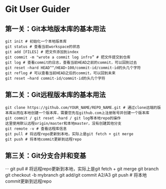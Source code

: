# Git User Guider

## 第一关：Git本地版本库的基本用法
```
git init # 初始化一个本地版本库
git status # 查看当前workspace的状态
git add [FILES] # 把文件添加到index
git commit -m "wrote a commit log infro” # 把文件提交到仓库
git log # 查看commit的日志，查看当前HEAD之前的commit，可以回到过去
git reset —hard HEAD^^/HEAD~100/commit-id/commit-id的头几个字符
git reflog # 可以查看当前HEAD之后的commit，可以回到未来
git reset —hard commit-id/commit-id的头几个字符
```

## 第二关：Git远程版本库的基本用法
```
git clone https://github.com/YOUR_NAME/REPO_NAME.git # 通过clone远端的版本库从而在本地创建一个版本库，需要您先在github.com上注册账号并创建一个版本库
git commit / git reset —hard / git log等本地repo的操作
这里使用默认远程origin/master和本地master，没有创建其他分支
git remote -v # 查看远程库信息
git pull # 将远程repo更新到本地，实际上是git fetch + git merge
git push # 将本地commit更新到远程repo
```
## 第三关：Git分支合并和变基
···
git pull # 将远程repo更新到本地，实际上是git fetch + git merge
git branch
git checkout -b mybranch
git add/git commit A2/A3
git push # 将本地commit更新到远程repo
```